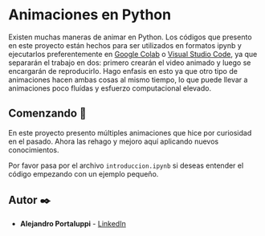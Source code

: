 # Animaciones en Python

Existen muchas maneras de animar en Python. Los códigos que presento en este proyecto están hechos para ser utilizados en formatos ipynb y ejecutarlos preferentemente en [Google Colab](https://colab.research.google.com/) o [Visual Studio Code](https://code.visualstudio.com/), ya que separarán el trabajo en dos: primero crearán el video animado y luego se encargarán de reproducirlo. Hago enfasis en esto ya que otro tipo de animaciones hacen ambas cosas al mismo tiempo, lo que puede llevar a animaciones poco fluídas y esfuerzo computacional elevado.

## Comenzando 🚀

En este proyecto presento múltiples animaciones que hice por curiosidad en el pasado. Ahora las rehago y mejoro aquí aplicando nuevos conocimientos.

Por favor pasa por el archivo `introduccion.ipynb` si deseas entender el código empezando con un ejemplo pequeño.

## Autor ✒️

* **Alejandro Portaluppi** - [LinkedIn](https://www.linkedin.com/in/alejandro-portaluppi/)
